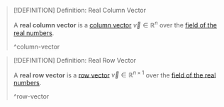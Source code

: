>[!DEFINITION] Definition: Real Column Vector
>
>A **real column vector** is a [column vector](../Column%20Vector.md) $\vec{v} \in \mathbb{R}^n$ over the [field of the real numbers](../../../../Fields/Real%20Numbers/The%20Field%20of%20the%20Real%20Numbers.md).
>
>^column-vector
>

>[!DEFINITION] Definition: Real Row Vector
>
>A **real row vector** is a [row vector](../Row%20Vector.md) $\vec{v} \in \mathbb{R}^{n \times 1}$ over the [field of the real numbers](../../../../Fields/Real%20Numbers/The%20Field%20of%20the%20Real%20Numbers.md).
>
>^row-vector
>